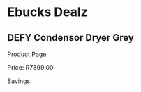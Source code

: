 
# Ebucks Dealz
## DEFY Condensor Dryer Grey
[Product Page](https://www.ebucks.com/web/shop/productSelected.do?prodId=973436951&catId=704981826)

Price: R7899.00

Savings: 


	
